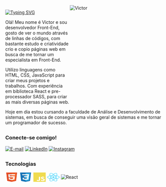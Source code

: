 <img align="right" alt="Victor" height="300" margin="10" width="300" src="https://front-end-beta.netlify.app/static/media/Victinho.aaf432afe06cf18512d0.gif">

[![Typing SVG](https://readme-typing-svg.demolab.com?font=Fira+Code&weight=600&size=25&pause=1000&color=4e71ee&random=false&width=435&height=40&lines=Ol%C3%A1%2C+eu+sou+o+Victor+Soares!+%F0%9F%91%BE%F0%9F%93%9A%F0%9F%92%99)](https://git.io/typing-svg)

<p align="left">Olá! Meu nome é Victor e sou desenvolvedor Front-End, gosto de ver o mundo através de linhas de códigos, com bastante estudo e criatividade crio e copio páginas web em busca de me tornar um especialista em Front-End.</p>
  
<p align="left">Utilizo linguagens como HTML, CSS, JavaScript para criar meus projetos e trabalhos. Com experiência em biblioteca React e pre-processador SASS, para criar as mais diversas páginas web.</p>

<p align="left">Hoje em dia estou cursando a faculdade de Análise e Desenvolvimento de sistemas, em busca de conseguir uma visão geral de sistemas e me tornar um programador de sucesso.</p>

##

<h3 align="left">Conecte-se comigo!</h3>

[![E-mail](https://img.shields.io/badge/-Email-000?style=for-the-badge&logo=microsoft-outlook&logoColor=4e71ee&color:FFF)](mailto:victoorsoaressq@gmail.com)
[![LinkedIn](https://img.shields.io/badge/-LinkedIn-000?style=for-the-badge&logo=linkedin&logoColor=4e71ee&color:FFF)](https://www.linkedin.com/in/victor-soares-344b811ab/)
[![Instagram](https://img.shields.io/badge/-Instagram-000?style=for-the-badge&logo=instagram&logoColor=4e71ee&color:FFF)](https://www.instagram.com/victoor_soaressq/)

##

<h3 align="left">Tecnologias</h3>

<div style="display: inline_block">
  <img align="center" alt="HTML" height="30" width="40" src="https://raw.githubusercontent.com/devicons/devicon/master/icons/html5/html5-original.svg">
  <img align="center" alt="CSS" height="30" width="40" src="https://raw.githubusercontent.com/devicons/devicon/master/icons/css3/css3-original.svg">
  <img align="center" alt="Js" height="30" width="40" src="https://raw.githubusercontent.com/devicons/devicon/master/icons/javascript/javascript-plain.svg">
  <img align="center" alt="React" height="30" width="40" src="https://raw.githubusercontent.com/devicons/devicon/master/icons/react/react-original.svg">
  <img align="center" alt="React" height="30" width="30" src="https://sass-lang.com/assets/img/styleguide/seal-color.png">
</div>
  

  

